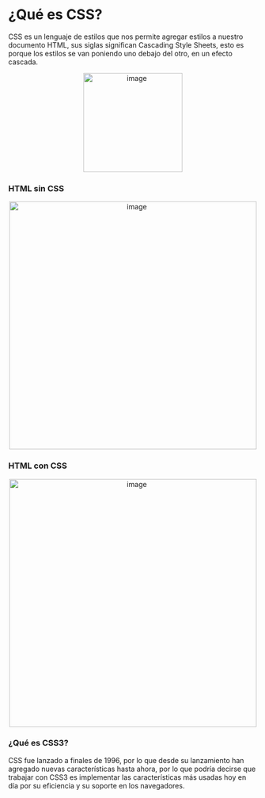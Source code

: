# ¿Qué es CSS?
CSS es un lenguaje de estilos que nos permite agregar estilos a nuestro documento HTML, sus siglas significan Cascading Style Sheets, esto es porque los estilos se van poniendo uno debajo del otro, en un efecto cascada.
<p align="center">
<img width="200" alt="image" src="https://media2.giphy.com/media/SfSz6UIZHWqV7RY1ZU/giphy.gif?cid=ecf05e47st42s9oaiafn62gc6g29lqy2hnh0hai5o4mbigvx&rid=giphy.gif&ct=s">
</p>

### HTML sin CSS
<p align="center">
<img width="500" alt="image" src="https://user-images.githubusercontent.com/89166148/172998596-e286c037-536c-4b0a-ae8c-a7bdf6af4860.png">
</p>

### HTML con CSS
<p align="center">
<img width="500" alt="image" src="https://user-images.githubusercontent.com/89166148/172998899-b7525605-da2f-4f62-9f46-2b95e9b2bad0.png">
</p>

### ¿Qué es CSS3?
CSS fue lanzado a finales de 1996, por lo que desde su lanzamiento han agregado nuevas características hasta ahora, por lo que podría decirse que trabajar con CSS3 es implementar las características más usadas hoy en día por su eficiencia y su soporte en los navegadores.
